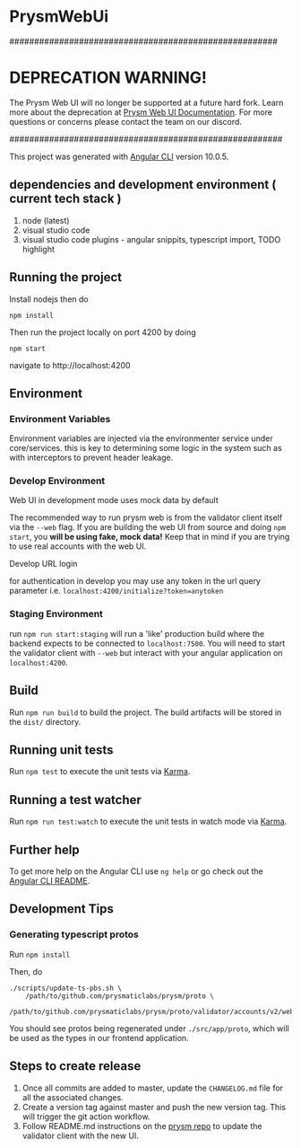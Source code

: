 # PrysmWebUi
######################################################
# DEPRECATION WARNING!

The Prysm Web UI will no longer be supported at a future hard fork. Learn more about the deprecation at [Prysm Web UI Documentation](https://docs.prylabs.network/docs/prysm-usage/web-interface). For more questions or concerns please contact the team on our discord.

#######################################################

This project was generated with [Angular CLI](https://github.com/angular/angular-cli) version 10.0.5.

## dependencies and development environment ( current tech stack )
 1. node (latest)
 2. visual studio code 
 3. visual studio code plugins - angular snippits, typescript import, TODO highlight

## Running the project

Install nodejs then do

```
npm install
```
Then run the project locally on port 4200 by doing
```
npm start
```
navigate to http://localhost:4200

## Environment 

### Environment Variables

Environment variables are injected via the environmenter service under core/services. this is key to determining some logic in the system such as with interceptors to prevent header leakage.

### Develop Environment

Web UI in development mode uses mock data by default

The recommended way to run prysm web is from the validator client itself via the `--web` flag. If you are building the web UI from source and doing `npm start`, you **will be using fake, mock data!** Keep that in mind if you are trying to use real accounts with the web UI.

Develop URL login

for authentication in develop you may use any token in the url query parameter i.e. `localhost:4200/initialize?token=anytoken`

### Staging Environment

run `npm run start:staging` will run a 'like' production build where the backend expects to be connected to `localhost:7500`. You will need to start the validator client with `--web` but interact with your angular application on `localhost:4200`.

## Build

Run `npm run build` to build the project. The build artifacts will be stored in the `dist/` directory.

## Running unit tests

Run `npm test` to execute the unit tests via [Karma](https://karma-runner.github.io).

## Running a test watcher

Run `npm run test:watch` to execute the unit tests in watch mode via [Karma](https://karma-runner.github.io).

## Further help

To get more help on the Angular CLI use `ng help` or go check out the [Angular CLI README](https://github.com/angular/angular-cli/blob/master/README.md).

## Development Tips

### Generating typescript protos

Run `npm install`

Then, do

```
./scripts/update-ts-pbs.sh \
    /path/to/github.com/prysmaticlabs/prysm/proto \
    /path/to/github.com/prysmaticlabs/prysm/proto/validator/accounts/v2/web_api.proto
```

You should see protos being regenerated under `./src/app/proto`, which will be used as the types in our frontend application.

## Steps to create release

1. Once all commits are added to master, update the `CHANGELOG.md` file for all the associated changes.
2. Create a version tag against master and push the new version tag. This will trigger the git action workflow.
3. Follow README.md instructions on the [prysm repo](https://github.com/prysmaticlabs/prysm/tree/develop/validator/web) to update the validator client with the new UI.

